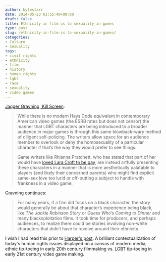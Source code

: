 ```yaml
---
author: kylestarr
date: 2014-05-23 01:55:40+00:00
draft: false
title: Ethnicity in film is to sexuality in games
type: post
slug: /ethnicity-in-film-is-to-sexuality-in-games/
categories:
- Culture
- Sexuality
tags:
- civil rights
- ethnicity
- film
- history
- human rights
- lgbt
- race
- sexuality
- video games
---
```


[Jagger Gravning, Kill Screen](http://killscreendaily.com/articles/articles/feature/how-major-videogames-are-slowly-readying-us-gay-protagonist/):

> While there is no modern Hays Code equivalent in contemporary American video games (the ESRB rates but does not censor) the manner that LGBT characters are being introduced to a broader audience in major games is through this same blowback-wary method of diligent self-policing. The writers allow space for an audience member to overlook or deny the homosexuality of a particular character if that’s the way they would prefer to see things.
>
> Game writers like Rhianna Pratchett, who has stated that part of her would have [loved Lara Croft to be gay](http://killscreendaily.com/articles/interviews/tomb-raider-writer-rhianna-pratchett-why-every-kill-cant-be-first-and-why-she-wanted-make-lara-croft-gay/), are instead artfully presenting these characters in a manner that is more aesthetically palatable to players (and likely their concerned parents) who might find explicit same-sex love too lurid or off-putting a subject to handle with frankness in a video game.

Gravning continues:

> For many years, if a film did focus on a black character, the story would generally be about that character’s experience being black, like _The Jackie Robinson Story_ or _Guess Who’s Coming to Dinner_ and many blacksploitation films. It took time for producers, and perhaps audiences, to realize there could be stories involving non-white characters that didn’t have to revolve around their ethnicity.

I wish I had read this prior to [Harper's post](/2014/05/22/braving-blizzard-and-inclusion-in-games/). A brilliant contextualization of today's human rights issues displayed on a canvas of modern media; ethnic tip-toeing in early 20th century filmmaking vs. LGBT tip-toeing in early 21st century video game making.
